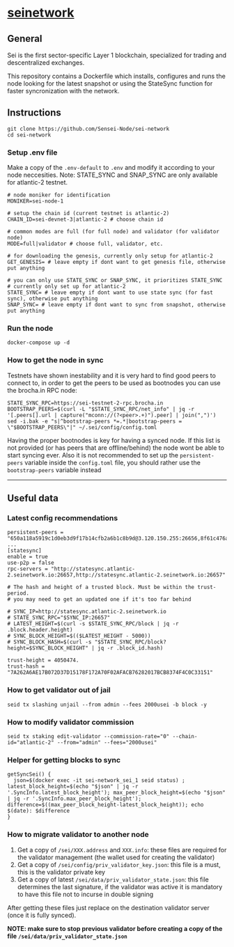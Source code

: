 # [seinetwork](https://www.seinetwork.io/)

## General 

Sei is the first sector-specific Layer 1 blockchain, specialized for trading and descentralized exchanges. 

This repository contains a Dockerfile which installs, configures and runs the node looking for the latest snapshot or using the StateSync function for faster syncronization with the network. 


## Instructions

```
git clone https://github.com/Sensei-Node/sei-network
cd sei-network
``` 

### Setup .env file

Make a copy of the `.env-default` to `.env` and modify it according to your node neccesities. Note: STATE_SYNC and SNAP_SYNC are only available for atlantic-2 testnet.

```
# node moniker for identification
MONIKER=sei-node-1

# setup the chain id (current testnet is atlantic-2)
CHAIN_ID=sei-devnet-3|atlantic-2 # choose chain id

# common modes are full (for full node) and validator (for validator node)
MODE=full|validator # choose full, validator, etc.

# for downloading the genesis, currently only setup for atlantic-2
GET_GENESIS= # leave empty if dont want to get genesis file, otherwise put anything

# you can only use STATE_SYNC or SNAP_SYNC, it prioritizes STATE_SYNC
# currently only set up for atlantic-2
STATE_SYNC= # leave empty if dont want to use state sync (for fast sync), otherwise put anything
SNAP_SYNC= # leave empty if dont want to sync from snapshot, otherwise put anything
```

### Run the node

```
docker-compose up -d
``` 

### How to get the node in sync

Testnets have shown inestability and it is very hard to find good peers to connect to, in order to get the peers to be used as bootnodes you can use the brocha.in RPC node:

```
STATE_SYNC_RPC=https://sei-testnet-2-rpc.brocha.in
BOOTSTRAP_PEERS=$(curl -L "$STATE_SYNC_RPC/net_info" | jq -r '[.peers[].url | capture("mconn://(?<peer>.+)").peer] | join(",")')
sed -i.bak -e "s|^bootstrap-peers *=.*|bootstrap-peers = \"$BOOTSTRAP_PEERS\"|" ~/.sei/config/config.toml
```

Having the proper bootnodes is key for having a synced node. If this list is not provided (or has peers that are offline/behind) the node wont be able to start syncing ever. Also it is not recommended to set up the `persistent-peers` variable inside the `config.toml` file, you should rather use the `bootstrap-peers` variable instead

---

## Useful data

### Latest config recommendations

```
persistent-peers = "650a118a5919c1d0eb3d9f17b14cfb2a6b1c8b9d@3.120.150.255:26656,8f61c476ae8862cf5a965f4cb61eb5e217b61927@18.197.228.134:26656,171d20a5e4a6559046cef78fbdeaea4d786c85ad@162.19.232.131:26656,622edfc381a73cb9a624815831d3cbfecab04e4a@141.94.100.234:26656,862b03573172a3366afe1cabb903ba0552689e63@198.244.228.59:11956,650a118a5919c1d0eb3d9f17b14cfb2a6b1c8b9d@3.120.150.255:26656,79389ef8775ad3310b77fcd935db30f32b5ba764@65.108.136.152:28656,4944c0fb34a76ad537f4eefa1734d6f6a2da5ed0@65.109.115.226:11956,f516643bb00dc73b88af8d259736b8cbdf682bab@65.109.32.174:33656,56a1d17ff164627a1102528014d4d165f9862985@65.109.94.250:27656,8f61c476ae8862cf5a965f4cb61eb5e217b61927@18.197.228.134:27656"
...
[statesync]
enable = true
use-p2p = false
rpc-servers = "http://statesync.atlantic-2.seinetwork.io:26657,http://statesync.atlantic-2.seinetwork.io:26657"

# The hash and height of a trusted block. Must be within the trust-period.
# you may need to get an updated one if it's too far behind

# SYNC_IP=http://statesync.atlantic-2.seinetwork.io
# STATE_SYNC_RPC="$SYNC_IP:26657"
# LATEST_HEIGHT=$(curl -s $STATE_SYNC_RPC/block | jq -r .block.header.height)
# SYNC_BLOCK_HEIGHT=$(($LATEST_HEIGHT - 5000))
# SYNC_BLOCK_HASH=$(curl -s "$STATE_SYNC_RPC/block?height=$SYNC_BLOCK_HEIGHT" | jq -r .block_id.hash)

trust-height = 4050474. 
trust-hash = "7A262A6AE17B072D37D15178F172A70F02AFACB76282017BCB8374F4C0C33151"
```

### How to get validator out of jail

`seid tx slashing unjail --from admin --fees 2000usei -b block -y`

### How to modify validator commission

`seid tx staking edit-validator --commission-rate="0" --chain-id="atlantic-2" --from="admin" --fees="2000usei"`

### Helper for getting blocks to sync

```
getSyncSei() {
  json=$(docker exec -it sei-network_sei_1 seid status) ; latest_block_height=$(echo "$json" | jq -r '.SyncInfo.latest_block_height'); max_peer_block_height=$(echo "$json" | jq -r '.SyncInfo.max_peer_block_height'); difference=$((max_peer_block_height-latest_block_height)); echo $(date): $difference
}
```

### How to migrate validator to another node

1. Get a copy of `/sei/XXX.address` and `XXX.info`: these files are required for the validator management (the wallet used for creating the validator)
2. Get a copy of `/sei/config/priv_validator_key.json`: this file is a must, this is the validator private key
3. Get a copy of latest `/sei/data/priv_validator_state.json`: this file determines the last signature, if the validator was active it is mandatory to have this file not to incurse in double signing

After getting these files just replace on the destination validator server (once it is fully synced). 

**NOTE: make sure to stop previous validator before creating a copy of the file `/sei/data/priv_validator_state.json`**
